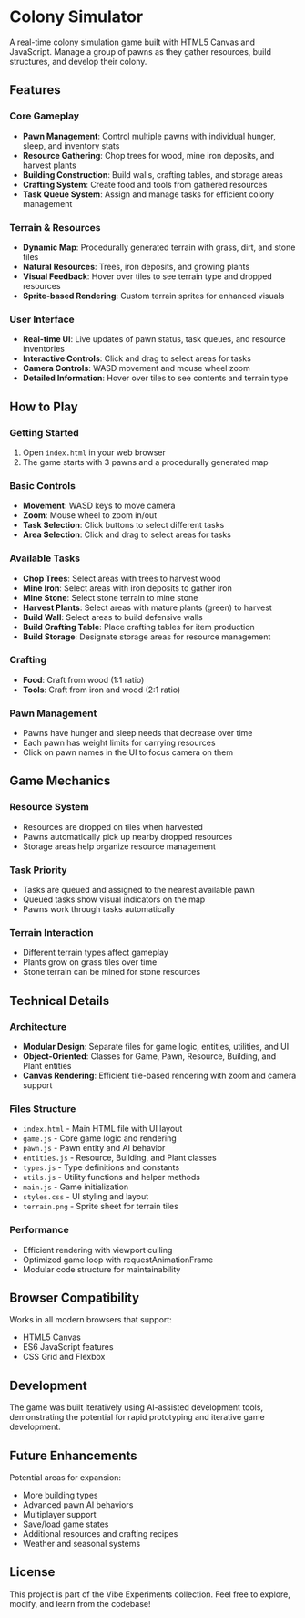 # Colony Simulator

A real-time colony simulation game built with HTML5 Canvas and JavaScript. Manage a group of pawns as they gather resources, build structures, and develop their colony.

## Features

### Core Gameplay
- **Pawn Management**: Control multiple pawns with individual hunger, sleep, and inventory stats
- **Resource Gathering**: Chop trees for wood, mine iron deposits, and harvest plants
- **Building Construction**: Build walls, crafting tables, and storage areas
- **Crafting System**: Create food and tools from gathered resources
- **Task Queue System**: Assign and manage tasks for efficient colony management

### Terrain & Resources
- **Dynamic Map**: Procedurally generated terrain with grass, dirt, and stone tiles
- **Natural Resources**: Trees, iron deposits, and growing plants
- **Visual Feedback**: Hover over tiles to see terrain type and dropped resources
- **Sprite-based Rendering**: Custom terrain sprites for enhanced visuals

### User Interface
- **Real-time UI**: Live updates of pawn status, task queues, and resource inventories
- **Interactive Controls**: Click and drag to select areas for tasks
- **Camera Controls**: WASD movement and mouse wheel zoom
- **Detailed Information**: Hover over tiles to see contents and terrain type

## How to Play

### Getting Started
1. Open `index.html` in your web browser
2. The game starts with 3 pawns and a procedurally generated map

### Basic Controls
- **Movement**: WASD keys to move camera
- **Zoom**: Mouse wheel to zoom in/out
- **Task Selection**: Click buttons to select different tasks
- **Area Selection**: Click and drag to select areas for tasks

### Available Tasks
- **Chop Trees**: Select areas with trees to harvest wood
- **Mine Iron**: Select areas with iron deposits to gather iron
- **Mine Stone**: Select stone terrain to mine stone
- **Harvest Plants**: Select areas with mature plants (green) to harvest
- **Build Wall**: Select areas to build defensive walls
- **Build Crafting Table**: Place crafting tables for item production
- **Build Storage**: Designate storage areas for resource management

### Crafting
- **Food**: Craft from wood (1:1 ratio)
- **Tools**: Craft from iron and wood (2:1 ratio)

### Pawn Management
- Pawns have hunger and sleep needs that decrease over time
- Each pawn has weight limits for carrying resources
- Click on pawn names in the UI to focus camera on them

## Game Mechanics

### Resource System
- Resources are dropped on tiles when harvested
- Pawns automatically pick up nearby dropped resources
- Storage areas help organize resource management

### Task Priority
- Tasks are queued and assigned to the nearest available pawn
- Queued tasks show visual indicators on the map
- Pawns work through tasks automatically

### Terrain Interaction
- Different terrain types affect gameplay
- Plants grow on grass tiles over time
- Stone terrain can be mined for stone resources

## Technical Details

### Architecture
- **Modular Design**: Separate files for game logic, entities, utilities, and UI
- **Object-Oriented**: Classes for Game, Pawn, Resource, Building, and Plant entities
- **Canvas Rendering**: Efficient tile-based rendering with zoom and camera support

### Files Structure
- `index.html` - Main HTML file with UI layout
- `game.js` - Core game logic and rendering
- `pawn.js` - Pawn entity and AI behavior
- `entities.js` - Resource, Building, and Plant classes
- `types.js` - Type definitions and constants
- `utils.js` - Utility functions and helper methods
- `main.js` - Game initialization
- `styles.css` - UI styling and layout
- `terrain.png` - Sprite sheet for terrain tiles

### Performance
- Efficient rendering with viewport culling
- Optimized game loop with requestAnimationFrame
- Modular code structure for maintainability

## Browser Compatibility

Works in all modern browsers that support:
- HTML5 Canvas
- ES6 JavaScript features
- CSS Grid and Flexbox

## Development

The game was built iteratively using AI-assisted development tools, demonstrating the potential for rapid prototyping and iterative game development.

## Future Enhancements

Potential areas for expansion:
- More building types
- Advanced pawn AI behaviors
- Multiplayer support
- Save/load game states
- Additional resources and crafting recipes
- Weather and seasonal systems

## License

This project is part of the Vibe Experiments collection. Feel free to explore, modify, and learn from the codebase!

